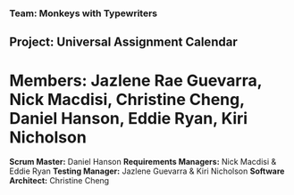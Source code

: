 ### Team: Monkeys with Typewriters

## **Project:** Universal Assignment Calendar

# **Members:** Jazlene Rae Guevarra, Nick Macdisi, Christine Cheng, Daniel Hanson, Eddie Ryan, Kiri Nicholson

**Scrum Master:** Daniel Hanson
**Requirements Managers:** Nick Macdisi & Eddie Ryan
**Testing Manager:** Jazlene Guevarra & Kiri Nicholson
**Software Architect:** Christine Cheng
